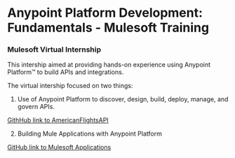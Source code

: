 # Anypoint Platform Development: Fundamentals - Mulesoft Training
### Mulesoft Virtual Internship  

This intership aimed at providing hands-on experience using Anypoint Platform™ to build APIs and integrations.  

The virtual intership focused on two things:  
1.  Use of Anypoint Platform to discover, design, build, deploy, manage, and govern APIs.
   
   [GithHub link to AmericanFlightsAPI](https://github.com/16102/AnypointPlatform/tree/main/Mule%20Applications)  
   
2.  Building Mule Applications with Anypoint Platform

   [GitHub link to Mulesoft Applications](https://github.com/16102/AnypointPlatform/tree/main/Mule%20Applications)
